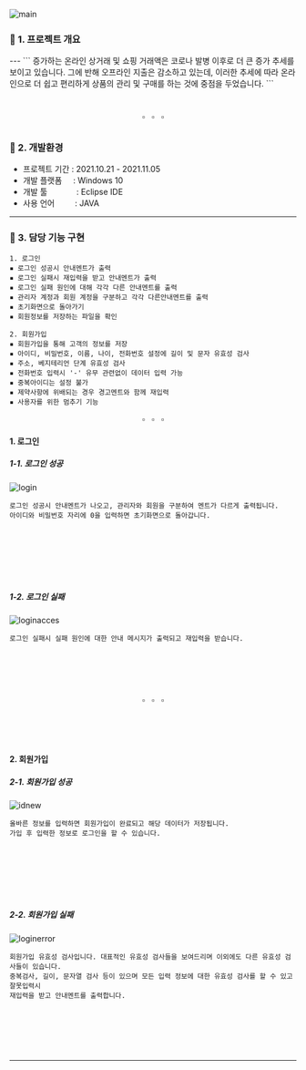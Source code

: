 ![main](https://user-images.githubusercontent.com/95897233/153393179-d993df18-89ee-44a2-aa7c-22c7c29e0b4e.JPG)

<h3>🌿 1. 프로젝트 개요</h3>
---
``` 
 증가하는 온라인 상거래 및 쇼핑 거래액은 코로나 발병 이후로 더 큰 증가 추세를 보이고 있습니다. 
 그에 반해 오프라인 지출은 감소하고 있는데, 이러한 추세에 따라 온라인으로 더 쉽고 편리하게 상품의 
 관리 및 구매를 하는 것에 중점을 두었습니다. 
 ```

<h6>ㅤ
<div align="center">▫&nbsp;&nbsp;&nbsp;▫&nbsp;&nbsp;&nbsp;▫</div>  
<h3>🌿 2. 개발환경</h3>  

- 프로젝트 기간 : 2021.10.21 - 2021.11.05  
- 개발 플랫폼 &nbsp;&nbsp;&nbsp;&nbsp;: Windows 10  
- 개발 툴 &nbsp;&nbsp;&nbsp;&nbsp;&nbsp;&nbsp;&nbsp;&nbsp;&nbsp;&nbsp;&nbsp;&nbsp;: Eclipse IDE
- 사용 언어 &nbsp;&nbsp;&nbsp;&nbsp;&nbsp;&nbsp;&nbsp;&nbsp;: JAVA
---
<h3>🍴 3. 담당 기능 구현</h3>

```
1. 로그인
▪ 로그인 성공시 안내멘트가 출력  
▪ 로그인 실패시 재입력을 받고 안내멘트가 출력  
▪ 로그인 실패 원인에 대해 각각 다른 안내멘트를 출력  
▪ 관리자 계정과 회원 계정을 구분하고 각각 다른안내멘트를 출력  
▪ 초기화면으로 돌아가기  
▪ 회원정보를 저장하는 파일을 확인
```
```
2. 회원가입
▪ 회원가입을 통해 고객의 정보를 저장  
▪ 아이디, 비밀번호, 이름, 나이, 전화번호 설정에 길이 및 문자 유효성 검사  
▪ 주소, 베지테리언 단계 유효성 검사  
▪ 전화번호 입력시 '-' 유무 관련없이 데이터 입력 가능  
▪ 중복아이디는 설정 불가  
▪ 제약사항에 위배되는 경우 경고멘트와 함께 재입력  
▪ 사용자를 위한 멈추기 기능
```
<div align="center">▫&nbsp;&nbsp;&nbsp;▫&nbsp;&nbsp;&nbsp;▫</div>  
<h4>1. 로그인</h4>

<h5>1-1. 로그인 성공</h5>

![login](https://user-images.githubusercontent.com/95897233/153420419-36066d5f-2a99-4e11-a299-00b435c2b979.png)
```
로그인 성공시 안내멘트가 나오고, 관리자와 회원을 구분하여 멘트가 다르게 출력됩니다.
아이디와 비밀번호 자리에 0을 입력하면 초기화면으로 돌아갑니다.
```  
<h6>ㅤ
<h6>ㅤ

<h5>1-2. 로그인 실패</h5>
 
 ![loginacces](https://user-images.githubusercontent.com/95897233/153419155-93fad3bd-9269-4217-9008-38cff0300250.png)
```
로그인 실패시 실패 원인에 대한 안내 메시지가 출력되고 재입력을 받습니다.
```


<h6>ㅤ
<h6>ㅤ
<div align="center">▫&nbsp;&nbsp;&nbsp;▫&nbsp;&nbsp;&nbsp;▫</div>  
<h6>ㅤ

<h4>2. 회원가입</h4>
<h5>2-1. 회원가입 성공</h5>

 ![idnew](https://user-images.githubusercontent.com/95897233/153424342-807eb624-28a1-4793-8f80-c3471d5a88b2.png)
```
올바른 정보를 입력하면 회원가입이 완료되고 해당 데이터가 저장됩니다. 
가입 후 입력한 정보로 로그인을 할 수 있습니다. 
```  
<h6>ㅤ
<h6>ㅤ

<h5>2-2. 회원가입 실패</h5>

![loginerror](https://user-images.githubusercontent.com/95897233/153431596-77a859bb-9f59-4bf7-ade2-f315abf60a4f.png)
```
회원가입 유효성 검사입니다. 대표적인 유효성 검사들을 보여드리며 이외에도 다른 유효성 검사들이 있습니다.
중복검사, 길이, 문자열 검사 등이 있으며 모든 입력 정보에 대한 유효성 검사를 할 수 있고 잘못입력시 
재입력을 받고 안내멘트를 출력합니다.
```
<h6>ㅤ
<h6>ㅤ

--- 
